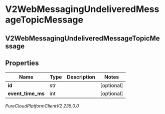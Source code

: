 # V2WebMessagingUndeliveredMessageTopicMessage

## V2WebMessagingUndeliveredMessageTopicMessage

## Properties

|Name | Type | Description | Notes|
|------------ | ------------- | ------------- | -------------|
| **id** | str |  | [optional] |
| **event_time_ms** | int |  | [optional] |



_PureCloudPlatformClientV2 235.0.0_
